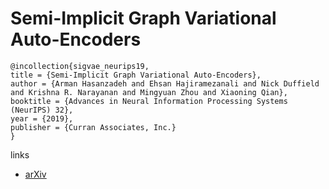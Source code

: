 # Semi-Implicit Graph Variational Auto-Encoders

```
@incollection{sigvae_neurips19,
title = {Semi-Implicit Graph Variational Auto-Encoders},
author = {Arman Hasanzadeh and Ehsan Hajiramezanali and Nick Duffield and Krishna R. Narayanan and Mingyuan Zhou and Xiaoning Qian},
booktitle = {Advances in Neural Information Processing Systems (NeurIPS) 32},
year = {2019},
publisher = {Curran Associates, Inc.}
}
```

links
- [arXiv](https://arxiv.org/abs/1908.07078)
